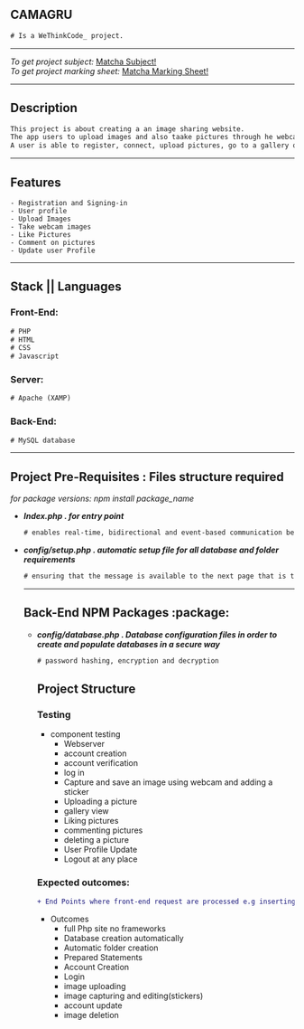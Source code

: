 ## CAMAGRU

```diff
# Is a WeThinkCode_ project.
```


<hr />

<em>To get project subject:</em> [Matcha Subject!](https://github.com/wethinkcode-students/web/blob/master/2%20-%20camagru/camagru.en.pdf)<br />
<em>To get project marking sheet:</em> [Matcha Marking Sheet!](https://github.com/wethinkcode-students/web/blob/master/2%20-%20camagru/camagru.markingsheet.pdf)

<hr />

<h2> Description </h2>

 ```diff
 This project is about creating a an image sharing website.
 The app users to upload images and also taake pictures through he webcam and add stickers.
 A user is able to register, connect, upload pictures, go to a gallery of all images by other users and like them and comment.
```


<hr />

<h2> Features</h2>  

```
- Registration and Signing-in
- User profile
- Upload Images
- Take webcam images
- Like Pictures
- Comment on pictures
- Update user Profile
```
<hr />

<h2> Stack || Languages</h2> 

<h3> Front-End: </h3>

```diff
# PHP
# HTML
# CSS
# Javascript
```

<h3> Server: </h3>

```diff
# Apache (XAMP)
```
  
<h3> Back-End: </h3>

```diff
# MySQL database
```

<hr />

<h2>Project Pre-Requisites : Files structure required</h2>
<em>for package versions: npm install package_name</em>

 <ul>
    <li>
      <em>
        <strong>
          Index.php . for entry point
        </strong>
       </em>
    </li>
    
```diff
# enables real-time, bidirectional and event-based communication between the browser and the server
```
    
   <li>
      <em>
        <strong>
          config/setup.php . automatic setup file for all database and folder requirements
        </strong>
       </em>
    </li>
    
```diff
# ensuring that the message is available to the next page that is to be rendered.
```
  
<hr />

<h2>Back-End NPM Packages :package:</h2> 

  <ul>
   <li>
      <em>
        <strong>
          config/database.php . Database configuration files in order to create and populate databases in a secure way
        </strong>
       </em>
    </li>
    
```diff
# password hashing, encryption and decryption
```

<h2> Project Structure </h2>

<h3> Testing </h3>

- component testing
   - Webserver
   - account creation
   - account verification
   - log in
   - Capture and save an image using webcam and adding a sticker
   - Uploading a picture
   - gallery view
   - Liking pictures
   - commenting pictures
   - deleting a picture
   - User Profile Update
   - Logout at any place
     
<h3> Expected outcomes: </h3>

```diff
+ End Points where front-end request are processed e.g inserting user to database
```

 - Outcomes
   - full Php site no frameworks
   - Database creation automatically
   - Automatic folder creation
   - Prepared Statements
   - Account Creation
   - Login
   - image uploading
   - image capturing and editing(stickers)
   - account update
   - image deletion
